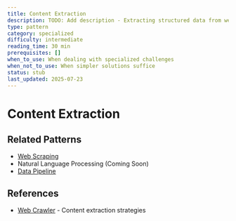 ```yaml
---
title: Content Extraction
description: TODO: Add description - Extracting structured data from web pages
type: pattern
category: specialized
difficulty: intermediate
reading_time: 30 min
prerequisites: []
when_to_use: When dealing with specialized challenges
when_not_to_use: When simpler solutions suffice
status: stub
last_updated: 2025-07-23
---
```

# Content Extraction



## Related Patterns
- [Web Scraping](patterns/politeness)
- Natural Language Processing (Coming Soon)
- [Data Pipeline](patterns/event-streaming)

## References
- [Web Crawler](case-studies/web-crawler) - Content extraction strategies